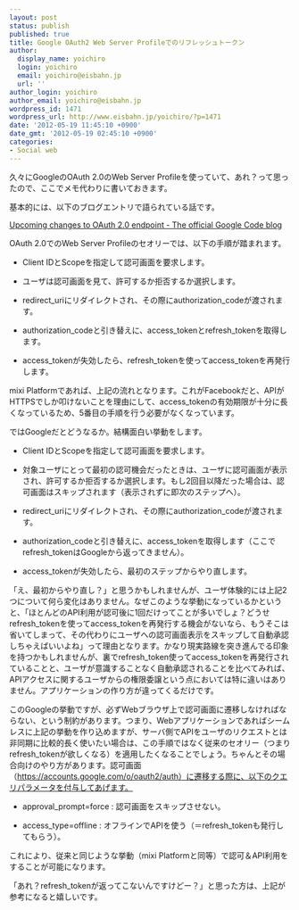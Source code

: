 ```yaml
---
layout: post
status: publish
published: true
title: Google OAuth2 Web Server Profileでのリフレッシュトークン
author:
  display_name: yoichiro
  login: yoichiro
  email: yoichiro@eisbahn.jp
  url: ''
author_login: yoichiro
author_email: yoichiro@eisbahn.jp
wordpress_id: 1471
wordpress_url: http://www.eisbahn.jp/yoichiro/?p=1471
date: '2012-05-19 11:45:10 +0900'
date_gmt: '2012-05-19 02:45:10 +0900'
categories:
- Social web
---
```


久々にGoogleのOAuth 2.0のWeb Server Profileを使っていて、あれ？って思ったので、ここでメモ代わりに書いておきます。

基本的には、以下のブログエントリで語られている話です。

[Upcoming changes to OAuth 2.0 endpoint - The official Google Code blog](http://goo.gl/ecVbr)

OAuth 2.0でのWeb Server Profileのセオリーでは、以下の手順が踏まれます。

* Client IDとScopeを指定して認可画面を要求します。

* ユーザは認可画面を見て、許可するか拒否するか選択します。

* redirect_uriにリダイレクトされ、その際にauthorization_codeが渡されます。

* authorization_codeと引き替えに、access_tokenとrefresh_tokenを取得します。

* access_tokenが失効したら、refresh_tokenを使ってaccess_tokenを再発行します。

mixi Platformであれば、上記の流れとなります。これがFacebookだと、APIがHTTPSでしか叩けないことを理由にして、access_tokenの有効期限が十分に長くなっているため、5番目の手順を行う必要がなくなっています。

ではGoogleだとどうなるか。結構面白い挙動をします。

* Client IDとScopeを指定して認可画面を要求します。

* 対象ユーザにとって最初の認可機会だったときは、ユーザに認可画面が表示され、許可するか拒否するか選択します。もし2回目以降だった場合は、認可画面はスキップされます（表示されずに即次のステップへ）。

* redirect_uriにリダイレクトされ、その際にauthorization_codeが渡されます。

* authorization_codeと引き替えに、access_tokenを取得します（ここでrefresh_tokenはGoogleから返ってきません）。

* access_tokenが失効したら、最初のステップからやり直します。

「え、最初からやり直し？」と思うかもしれませんが、ユーザ体験的には上記2つについて何ら変化はありません。なぜこのような挙動になっているかというと、「ほとんどのAPI利用が認可後に1回だけってことが多いでしょ？どうせrefresh_tokenを使ってaccess_tokenを再発行する機会がないなら、もうそこは省いてしまって、その代わりにユーザへの認可画面表示をスキップして自動承認しちゃえばいいよね」って理由となります。かなり現実路線を突き進んでる印象を持つかもしれませんが、裏でrefresh_token使ってaccess_tokenを再発行されていることと、ユーザが意識することなく自動承認されることを比べてみれば、APIアクセスに関するユーザからの権限委譲という点においては特に違いはありません。アプリケーションの作り方が違ってくるだけです。

このGoogleの挙動ですが、必ずWebブラウザ上で認可画面に遷移しなければならない、という制約があります。つまり、Webアプリケーションであればシームレスに上記の挙動を作り込めますが、サーバ側でAPIをユーザのリクエストとは非同期に比較的長く使いたい場合は、この手順ではなく従来のセオリー（つまりrefresh_tokenが欲しくなる）を適用したくなることでしょう。ちゃんとその場合向けのやり方があります。認可画面（https://accounts.google.com/o/oauth2/auth）に遷移する際に、以下のクエリパラメータを付与してあげます。

* approval_prompt=force : 認可画面をスキップさせない。

* access_type=offline : オフラインでAPIを使う（＝refresh_tokenも発行してもらう）。

これにより、従来と同じような挙動（mixi Platformと同等）で認可＆API利用をすることが可能になります。

「あれ？refresh_tokenが返ってこないんですけどー？」と思った方は、上記が参考になると嬉しいです。
